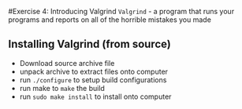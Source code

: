 #Exercise 4: Introducing Valgrind
`Valgrind` - a program that runs your programs and reports on all of the horrible mistakes you made
## Installing Valgrind (from source)
- Download source archive file
- unpack archive to extract files onto computer
- run `./configure` to setup build configurations
- run make to `make` the build
- run `sudo make install` to install onto computer

